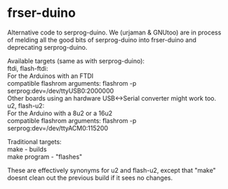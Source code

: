 frser-duino
===========

Alternative code to serprog-duino.
We (urjaman & GNUtoo) are in process of melding all the good bits of
serprog-duino into frser-duino and deprecating serprog-duino.

Available targets (same as with serprog-duino):  
ftdi, flash-ftdi:  
	For the Arduinos with an FTDI  
	compatible flashrom arguments: flashrom -p serprog:dev=/dev/ttyUSB0:2000000  
	Other boards using an hardware USB<->Serial converter might work too.  
u2, flash-u2:  
	For the Arduino with a 8u2 or a 16u2  
	compatible flashrom arguments: flashrom -p serprog:dev=/dev/ttyACM0:115200  

Traditional targets:  
make - builds  
make program - "flashes"  

These are effectively synonyms for u2 and flash-u2,
except that "make" doesnt clean out the previous build if it sees no changes.

